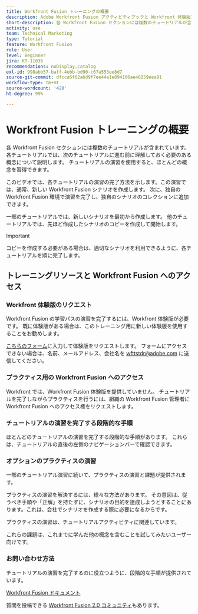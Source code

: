 ```yaml
---
title: Workfront Fusion トレーニングの概要
description: Adobe Workfront Fusion アクティビティブックと Workfront 体験版アカウントの取得方法について説明します。
short-description: 各 Workfront Fusion セクションには複数のチュートリアルが含まれています。各チュートリアルでは、次のチュートリアルに進む前に理解しておく必要のある概念について説明します。
activity: use
team: Technical Marketing
type: Tutorial
feature: Workfront Fusion
role: User
level: Beginner
jira: KT-11035
recommendations: noDisplay,catalog
exl-id: 998abb57-baff-4ebb-bd90-c67a553ee8d7
source-git-commit: dfcca5f02a6d9f7ee44a1e894106ae48259eea91
workflow-type: tm+mt
source-wordcount: '420'
ht-degree: 99%

---
```


# Workfront Fusion トレーニングの概要

各 Workfront Fusion セクションには複数のチュートリアルが含まれています。各チュートリアルでは、次のチュートリアルに進む前に理解しておく必要のある概念について説明します。 チュートリアルの演習を使用すると、ほとんどの概念を習得できます。

このビデオでは、各チュートリアルの演習の完了方法を示します。この演習では、通常、新しい Workfront Fusion シナリオを作成します。 次に、独自の Workfront Fusion 環境で演習を完了し、独自のシナリオのコレクションに追加できます。

一部のチュートリアルでは、新しいシナリオを最初から作成します。 他のチュートリアルでは、先ほど作成したシナリオのコピーを作成して開始します。

>[!IMPORTANT]
>
>コピーを作成する必要がある場合は、適切なシナリオを利用できるように、各チュートリアルを順に完了します。

## トレーニングリソースと Workfront Fusion へのアクセス

### Workfront 体験版のリクエスト

Workfront Fusion の学習パスの演習を完了するには、Workfront 体験版が必要です。 既に体験版がある場合は、このトレーニング用に新しい体験版を使用することをお勧めします。

[こちらのフォーム](https://forms.office.com/r/f1J8HRGrNY)に入力して体験版をリクエストします。 フォームにアクセスできない場合は、名前、メールアドレス、会社名を wfttstdr@adobe.com に送信してください。

### プラクティス用の Workfront Fusion へのアクセス

Workfront では、Workfront Fusion 体験版を提供していません。 チュートリアルを完了しながらプラクティスを行うには、組織の Workfront Fusion 管理者に Workfront Fusion へのアクセス権をリクエストします。

### チュートリアルの演習を完了する段階的な手順

ほとんどのチュートリアルの演習を完了する段階的な手順があります。 これらは、チュートリアルの直後の左側のナビゲーションバーで確認できます。

### オプションのプラクティスの演習

一部のチュートリアル演習に続いて、プラクティスの演習と課題が提供されます。

プラクティスの演習を解決するには、様々な方法があります。 その意図は、従うべき手順や「正解」を持たずに、シナリオの目的を達成しようとすることにあります。これは、会社でシナリオを作成する際に必要になるからです。

プラクティスの演習は、チュートリアルアクティビティに関連しています。

これらの課題は、これまでに学んだ他の概念を含むことを試してみたいユーザー向けです。

### お問い合わせ方法

チュートリアルの演習を完了するのに役立つように、段階的な手順が提供されています。

[Workfront Fusion ドキュメント](https://experienceleague.adobe.com/en/docs/workfront-fusion/using/get-started-with-fusion/understand-workfront-fusion/workfront-fusion-overview)

質問を投稿できる [Workfront Fusion 2.0 コミュニティ](https://experienceleaguecommunities.adobe.com/t5/workfront-fusion-2-0/ct-p/workfront-fusion-2)もあります。
